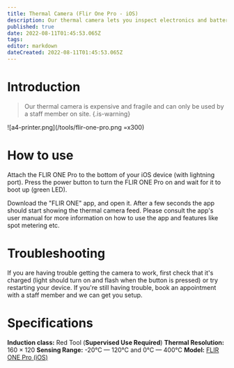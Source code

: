 ```yaml
---
title: Thermal Camera (Flir One Pro - iOS)
description: Our thermal camera lets you inspect electronics and batteries for faults, and has countless other awesome uses.
published: true
date: 2022-08-11T01:45:53.065Z
tags: 
editor: markdown
dateCreated: 2022-08-11T01:45:53.065Z
---
```


# Introduction
> Our thermal camera is expensive and fragile and can only be used by a staff member on site.
{.is-warning}


![a4-printer.png](/tools/flir-one-pro.png =x300)

# How to use
Attach the FLIR ONE Pro to the bottom of your iOS device (with lightning port). Press the power button to turn the FLIR ONE Pro on and wait for it to boot up (green LED).

Download the "FLIR ONE" app, and open it. After a few seconds the app should start showing the thermal camera feed. Please consult the app's user manual for more information on how to use the app and features like spot metering etc.

# Troubleshooting
If you are having trouble getting the camera to work, first check that it's charged (light should turn on and flash when the button is pressed) or try restarting your device. If you're still having trouble, book an appointment with a staff member and we can get you setup.

# Specifications
**Induction class:** Red Tool (**Supervised Use Required**)
**Thermal Resolution:** 160 × 120
**Sensing Range:** -20°C — 120°C and 0°C — 400°C
**Model:** [FLIR ONE Pro (iOS)](https://www.flir.eu/products/flir-one-pro/)